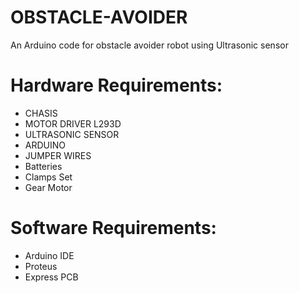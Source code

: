 # OBSTACLE-AVOIDER
An Arduino code for obstacle avoider robot using Ultrasonic sensor 

# Hardware Requirements: 
- CHASIS
- MOTOR DRIVER L293D
- ULTRASONIC SENSOR
- ARDUINO
- JUMPER WIRES
- Batteries
- Clamps Set
- Gear Motor

# Software Requirements:
- Arduino IDE
- Proteus
- Express PCB
